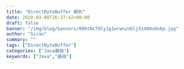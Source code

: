 ```yaml
---
title: "DirectByteBuffer 解析"
date: 2020-03-08T16:37:42+08:00
draft: false
banner: "/img/blog/banners/006tNc79ly1g1wrwnznblj31400u0x6p.jpg"
author: "Siran"
summary: ""
tags: ["DirectByteBuffer"]
categories: ["Java基础"]
keywords: ["Java","基础"]
---
```

